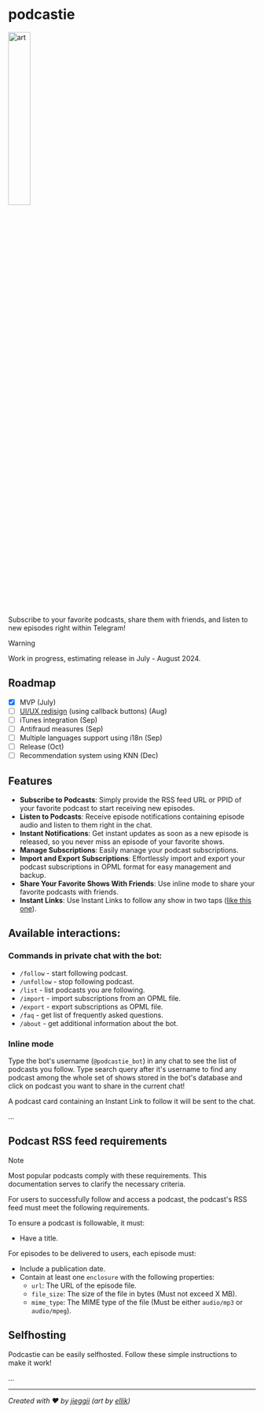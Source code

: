 # podcastie
<img src="https://imgur.com/kapg35n.jpg" alt="art" width="30%">

Subscribe to your favorite podcasts, share them with friends, and listen to new episodes right within Telegram!

> [!WARNING]
> Work in progress, estimating release in July - August 2024.

## Roadmap
- [x] MVP (July)
- [ ] [UI/UX redisign](https://github.com/jieggii/podcastie/tree/feature/ui-redesign) (using callback buttons) (Aug)
- [ ] iTunes integration (Sep)
- [ ] Antifraud measures (Sep)
- [ ] Multiple languages support using i18n (Sep)
- [ ] Release (Oct)
- [ ] Recommendation system using KNN (Dec)

## Features
* **Subscribe to Podcasts**: Simply provide the RSS feed URL or PPID of your favorite podcast to start receiving new episodes.
* **Listen to Podcasts**: Receive episode notifications containing episode audio and listen to them right in the chat.
* **Instant Notifications**: Get instant updates as soon as a new episode is released, so you never miss an episode of your favorite shows.
* **Manage Subscriptions**: Easily manage your podcast subscriptions.
* **Import and Export Subscriptions**: Effortlessly import and export your podcast subscriptions in OPML format for easy management and backup.
* **Share Your Favorite Shows With Friends**: Use inline mode to share your favorite podcasts with friends.
* **Instant Links**: Use Instant Links to follow any show in two taps ([like this one](https://t.me/podcastie_bot?start=YThjYmI5ZmU=)).

## Available interactions:
### Commands in private chat with the bot:
* `/follow` - start following podcast.
* `/unfollow` - stop following podcast.
* `/list` - list podcasts you are following.
* `/import` - import subscriptions from an OPML file.
* `/export` - export subscriptions as OPML file.
* `/faq` - get list of frequently asked questions.
* `/about` - get additional information about the bot.

### Inline mode
Type the bot's username (`@podcastie_bot`) in any chat to see the list of podcasts you follow.
Type search query after it's username to find any podcast among the whole set of shows stored in the bot's database 
and click on podcast you want to share in the current chat!

A podcast card containing an Instant Link to follow it will be sent to the chat.

...

## Podcast RSS feed requirements
> [!NOTE]
> Most popular podcasts comply with these requirements. 
> This documentation serves to clarify the necessary criteria.

For users to successfully follow and access a podcast, 
the podcast's RSS feed must meet the following requirements.

To ensure a podcast is followable, it must:
* Have a title.

For episodes to be delivered to users, each episode must:
* Include a publication date.
* Contain at least one `enclosure` with the following properties:
  * `url`: The URL of the episode file.
  * `file_size`: The size of the file in bytes (Must not exceed X MB).
  * `mime_type`: The MIME type of the file (Must be either `audio/mp3` or `audio/mpeg`).

## Selfhosting
Podcastie can be easily selfhosted. Follow these simple instructions to make it work!

...


---

*Created with ❤️ by [jieggii](https://github.com/jiegii) (art by [ellik](https://www.pixilart.com/ellik))*
